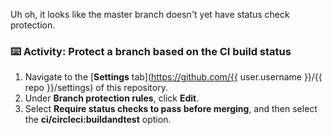 Uh oh, it looks like the master branch doesn't yet have status check protection.

### :keyboard: Activity: Protect a branch based on the CI build status

1. Navigate to the [**Settings** tab](https://github.com/{{ user.username }}/{{ repo }}/settings) of this repository.
1. Under **Branch protection rules**, click **Edit**.
1. Select **Require status checks to pass before merging**, and then select the **ci/circleci:buildandtest** option.
